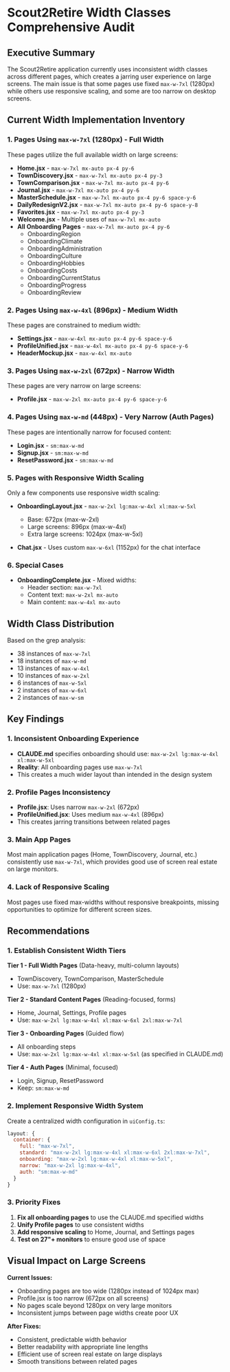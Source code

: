# Scout2Retire Width Classes Comprehensive Audit

## Executive Summary

The Scout2Retire application currently uses inconsistent width classes across different pages, which creates a jarring user experience on large screens. The main issue is that some pages use fixed `max-w-7xl` (1280px) while others use responsive scaling, and some are too narrow on desktop screens.

## Current Width Implementation Inventory

### 1. Pages Using `max-w-7xl` (1280px) - Full Width
These pages utilize the full available width on large screens:

- **Home.jsx** - `max-w-7xl mx-auto px-4 py-6`
- **TownDiscovery.jsx** - `max-w-7xl mx-auto px-4 py-3`
- **TownComparison.jsx** - `max-w-7xl mx-auto px-4 py-6`
- **Journal.jsx** - `max-w-7xl mx-auto px-4 py-6`
- **MasterSchedule.jsx** - `max-w-7xl mx-auto px-4 py-6 space-y-6`
- **DailyRedesignV2.jsx** - `max-w-7xl mx-auto px-4 py-6 space-y-8`
- **Favorites.jsx** - `max-w-7xl mx-auto px-4 py-3`
- **Welcome.jsx** - Multiple uses of `max-w-7xl mx-auto`
- **All Onboarding Pages** - `max-w-7xl mx-auto px-4 py-6`
  - OnboardingRegion
  - OnboardingClimate
  - OnboardingAdministration
  - OnboardingCulture
  - OnboardingHobbies
  - OnboardingCosts
  - OnboardingCurrentStatus
  - OnboardingProgress
  - OnboardingReview

### 2. Pages Using `max-w-4xl` (896px) - Medium Width
These pages are constrained to medium width:

- **Settings.jsx** - `max-w-4xl mx-auto px-4 py-6 space-y-6`
- **ProfileUnified.jsx** - `max-w-4xl mx-auto px-4 py-6 space-y-6`
- **HeaderMockup.jsx** - `max-w-4xl mx-auto`

### 3. Pages Using `max-w-2xl` (672px) - Narrow Width
These pages are very narrow on large screens:

- **Profile.jsx** - `max-w-2xl mx-auto px-4 py-6 space-y-6`

### 4. Pages Using `max-w-md` (448px) - Very Narrow (Auth Pages)
These pages are intentionally narrow for focused content:

- **Login.jsx** - `sm:max-w-md`
- **Signup.jsx** - `sm:max-w-md`
- **ResetPassword.jsx** - `sm:max-w-md`

### 5. Pages with Responsive Width Scaling
Only a few components use responsive width scaling:

- **OnboardingLayout.jsx** - `max-w-2xl lg:max-w-4xl xl:max-w-5xl`
  - Base: 672px (max-w-2xl)
  - Large screens: 896px (max-w-4xl)
  - Extra large screens: 1024px (max-w-5xl)

- **Chat.jsx** - Uses custom `max-w-6xl` (1152px) for the chat interface

### 6. Special Cases
- **OnboardingComplete.jsx** - Mixed widths:
  - Header section: `max-w-7xl`
  - Content text: `max-w-2xl mx-auto`
  - Main content: `max-w-4xl mx-auto`

## Width Class Distribution

Based on the grep analysis:
- 38 instances of `max-w-7xl`
- 18 instances of `max-w-md`
- 13 instances of `max-w-4xl`
- 10 instances of `max-w-2xl`
- 6 instances of `max-w-5xl`
- 2 instances of `max-w-6xl`
- 2 instances of `max-w-sm`

## Key Findings

### 1. Inconsistent Onboarding Experience
- **CLAUDE.md** specifies onboarding should use: `max-w-2xl lg:max-w-4xl xl:max-w-5xl`
- **Reality**: All onboarding pages use `max-w-7xl`
- This creates a much wider layout than intended in the design system

### 2. Profile Pages Inconsistency
- **Profile.jsx**: Uses narrow `max-w-2xl` (672px)
- **ProfileUnified.jsx**: Uses medium `max-w-4xl` (896px)
- This creates jarring transitions between related pages

### 3. Main App Pages
Most main application pages (Home, TownDiscovery, Journal, etc.) consistently use `max-w-7xl`, which provides good use of screen real estate on large monitors.

### 4. Lack of Responsive Scaling
Most pages use fixed max-widths without responsive breakpoints, missing opportunities to optimize for different screen sizes.

## Recommendations

### 1. Establish Consistent Width Tiers

**Tier 1 - Full Width Pages** (Data-heavy, multi-column layouts)
- TownDiscovery, TownComparison, MasterSchedule
- Use: `max-w-7xl` (1280px)

**Tier 2 - Standard Content Pages** (Reading-focused, forms)
- Home, Journal, Settings, Profile pages
- Use: `max-w-2xl lg:max-w-4xl xl:max-w-6xl 2xl:max-w-7xl`

**Tier 3 - Onboarding Pages** (Guided flow)
- All onboarding steps
- Use: `max-w-2xl lg:max-w-4xl xl:max-w-5xl` (as specified in CLAUDE.md)

**Tier 4 - Auth Pages** (Minimal, focused)
- Login, Signup, ResetPassword
- Keep: `sm:max-w-md`

### 2. Implement Responsive Width System

Create a centralized width configuration in `uiConfig.ts`:

```javascript
layout: {
  container: {
    full: "max-w-7xl",
    standard: "max-w-2xl lg:max-w-4xl xl:max-w-6xl 2xl:max-w-7xl",
    onboarding: "max-w-2xl lg:max-w-4xl xl:max-w-5xl",
    narrow: "max-w-2xl lg:max-w-4xl",
    auth: "sm:max-w-md"
  }
}
```

### 3. Priority Fixes

1. **Fix all onboarding pages** to use the CLAUDE.md specified widths
2. **Unify Profile pages** to use consistent widths
3. **Add responsive scaling** to Home, Journal, and Settings pages
4. **Test on 27"+ monitors** to ensure good use of space

## Visual Impact on Large Screens

**Current Issues:**
- Onboarding pages are too wide (1280px instead of 1024px max)
- Profile.jsx is too narrow (672px on all screens)
- No pages scale beyond 1280px on very large monitors
- Inconsistent jumps between page widths create poor UX

**After Fixes:**
- Consistent, predictable width behavior
- Better readability with appropriate line lengths
- Efficient use of screen real estate on large displays
- Smooth transitions between related pages